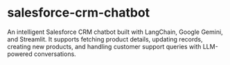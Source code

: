 # salesforce-crm-chatbot
An intelligent Salesforce CRM chatbot built with LangChain, Google Gemini, and Streamlit. It supports fetching product details, updating records, creating new products, and handling customer support queries with LLM-powered conversations.
